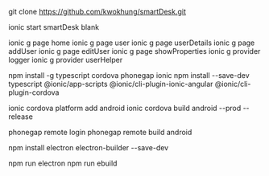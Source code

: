 git clone https://github.com/kwokhung/smartDesk.git

ionic start smartDesk blank

ionic g page home
ionic g page user
ionic g page userDetails
ionic g page addUser
ionic g page editUser
ionic g page showProperties
ionic g provider logger
ionic g provider userHelper

npm install -g typescript cordova phonegap ionic
npm install --save-dev typescript @ionic/app-scripts @ionic/cli-plugin-ionic-angular @ionic/cli-plugin-cordova

ionic cordova platform add android
ionic cordova build android --prod --release

phonegap remote login
phonegap remote build android

npm install electron electron-builder --save-dev

npm run electron
npm run ebuild